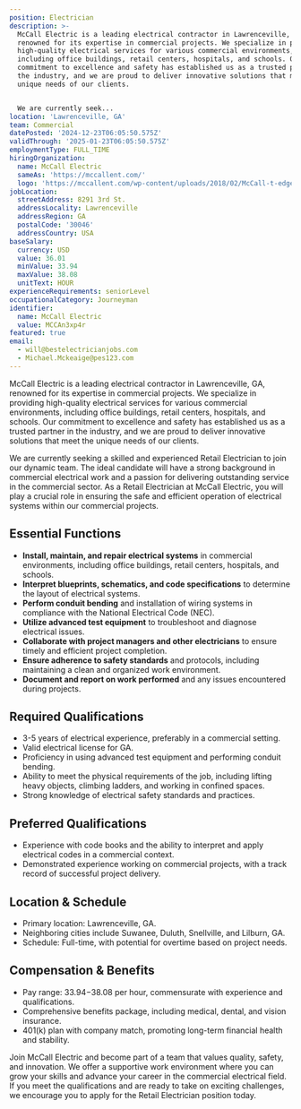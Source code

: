 ```yaml
---
position: Electrician
description: >-
  McCall Electric is a leading electrical contractor in Lawrenceville, GA,
  renowned for its expertise in commercial projects. We specialize in providing
  high-quality electrical services for various commercial environments,
  including office buildings, retail centers, hospitals, and schools. Our
  commitment to excellence and safety has established us as a trusted partner in
  the industry, and we are proud to deliver innovative solutions that meet the
  unique needs of our clients.


  We are currently seek...
location: 'Lawrenceville, GA'
team: Commercial
datePosted: '2024-12-23T06:05:50.575Z'
validThrough: '2025-01-23T06:05:50.575Z'
employmentType: FULL_TIME
hiringOrganization:
  name: McCall Electric
  sameAs: 'https://mccallent.com/'
  logo: 'https://mccallent.com/wp-content/uploads/2018/02/McCall-t-edge-1.png'
jobLocation:
  streetAddress: 8291 3rd St.
  addressLocality: Lawrenceville
  addressRegion: GA
  postalCode: '30046'
  addressCountry: USA
baseSalary:
  currency: USD
  value: 36.01
  minValue: 33.94
  maxValue: 38.08
  unitText: HOUR
experienceRequirements: seniorLevel
occupationalCategory: Journeyman
identifier:
  name: McCall Electric
  value: MCCAn3xp4r
featured: true
email:
  - will@bestelectricianjobs.com
  - Michael.Mckeaige@pes123.com
---
```




McCall Electric is a leading electrical contractor in Lawrenceville, GA, renowned for its expertise in commercial projects. We specialize in providing high-quality electrical services for various commercial environments, including office buildings, retail centers, hospitals, and schools. Our commitment to excellence and safety has established us as a trusted partner in the industry, and we are proud to deliver innovative solutions that meet the unique needs of our clients.

We are currently seeking a skilled and experienced Retail Electrician to join our dynamic team. The ideal candidate will have a strong background in commercial electrical work and a passion for delivering outstanding service in the commercial sector. As a Retail Electrician at McCall Electric, you will play a crucial role in ensuring the safe and efficient operation of electrical systems within our commercial projects.

## Essential Functions

- **Install, maintain, and repair electrical systems** in commercial environments, including office buildings, retail centers, hospitals, and schools.
- **Interpret blueprints, schematics, and code specifications** to determine the layout of electrical systems.
- **Perform conduit bending** and installation of wiring systems in compliance with the National Electrical Code (NEC).
- **Utilize advanced test equipment** to troubleshoot and diagnose electrical issues.
- **Collaborate with project managers and other electricians** to ensure timely and efficient project completion.
- **Ensure adherence to safety standards** and protocols, including maintaining a clean and organized work environment.
- **Document and report on work performed** and any issues encountered during projects.

## Required Qualifications

- 3-5 years of electrical experience, preferably in a commercial setting.
- Valid electrical license for GA.
- Proficiency in using advanced test equipment and performing conduit bending.
- Ability to meet the physical requirements of the job, including lifting heavy objects, climbing ladders, and working in confined spaces.
- Strong knowledge of electrical safety standards and practices.

## Preferred Qualifications

- Experience with code books and the ability to interpret and apply electrical codes in a commercial context.
- Demonstrated experience working on commercial projects, with a track record of successful project delivery.

## Location & Schedule

- Primary location: Lawrenceville, GA.
- Neighboring cities include Suwanee, Duluth, Snellville, and Lilburn, GA.
- Schedule: Full-time, with potential for overtime based on project needs.

## Compensation & Benefits

- Pay range: $33.94-$38.08 per hour, commensurate with experience and qualifications.
- Comprehensive benefits package, including medical, dental, and vision insurance.
- 401(k) plan with company match, promoting long-term financial health and stability.

Join McCall Electric and become part of a team that values quality, safety, and innovation. We offer a supportive work environment where you can grow your skills and advance your career in the commercial electrical field. If you meet the qualifications and are ready to take on exciting challenges, we encourage you to apply for the Retail Electrician position today.